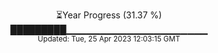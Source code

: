 <p align="center">
⏳Year Progress (31.37 %) <br>
█████████▁▁▁▁▁▁▁▁▁▁▁▁▁▁▁▁▁▁▁▁▁ <br>
<sub>Updated: Tue, 25 Apr 2023 12:03:15 GMT</sub>
</p>


